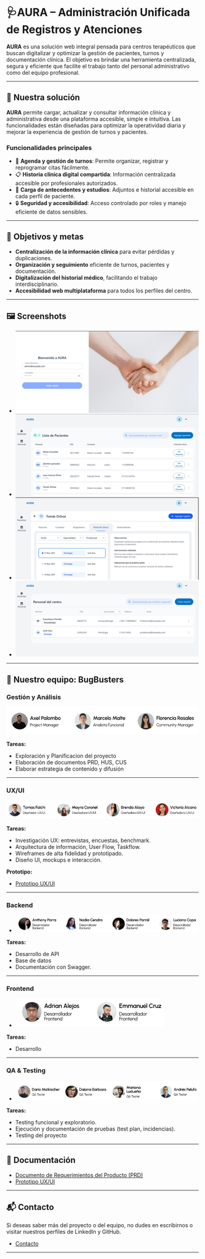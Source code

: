 # 🩺AURA – Administración Unificada de Registros y Atenciones

**AURA** es una solución web integral pensada para centros terapéuticos que buscan digitalizar y optimizar la gestión de pacientes, turnos y documentación clínica. El objetivo es brindar una herramienta centralizada, segura y eficiente que facilite el trabajo tanto del personal administrativo como del equipo profesional.

---

## 🚀 Nuestra solución

**AURA** permite cargar, actualizar y consultar información clínica y administrativa desde una plataforma accesible, simple e intuitiva. Las funcionalidades están diseñadas para optimizar la operatividad diaria y mejorar la experiencia de gestión de turnos y pacientes.

### Funcionalidades principales

- 📅 **Agenda y gestión de turnos**: Permite organizar, registrar y reprogramar citas fácilmente.
- 📋 **Historia clínica digital compartida**: Información centralizada accesible por profesionales autorizados.
- 🧾 **Carga de antecedentes y estudios**: Adjuntos e historial accesible en cada perfil de paciente.
- 🔒 **Seguridad y accesibilidad**: Acceso controlado por roles y manejo eficiente de datos sensibles.

---

## 🎯 Objetivos y metas

- **Centralización de la información clínica** para evitar pérdidas y duplicaciones.
- **Organización y seguimiento** eficiente de turnos, pacientes y documentación.
- **Digitalización del historial médico**, facilitando el trabajo interdisciplinario.
- **Accesibilidad web multiplataforma** para todos los perfiles del centro.

---

## 🖼️ Screenshots
- ![Login](./assets/Screenshot_35.png)
- ![Lista Pacientes](./assets/Screenshot_36.png)
- ![Historial Clínico](./assets/Screenshot_37.png)
- ![Lista de Usuarios](./assets/Screenshot_38.png)

---


## 👥 Nuestro equipo: **BugBusters**
### Gestión y Análisis
![](./assets/Screenshot_39.png)

**Tareas:**

- Exploración y Planificacion del proyecto
- Elaboración de documentos PRD, HUS, CUS
- Elaborar estrategia de contenido y difusión 
---

### UX/UI
![](./assets/Screenshot_40.png)

**Tareas:**

- Investigación UX: entrevistas, encuestas, benchmark.
- Arquitectura de información, User Flow, Taskflow.
- Wireframes de alta fidelidad y prototipado.
- Diseño UI, mockups e interacción.

 
**Prototipo:** 
- [Prototipo UX/UI](https://www.figma.com/files/team/1500183653133028701/project/377960672/AURA?fuid=1210675397930087460)
---

### Backend

- ![](./assets/Screenshot_41.png)


**Tareas:**

- Desarrollo de API 
- Base de datos 
- Documentación con Swagger.

---

### Frontend

- ![](./assets/Screenshot_42.png)

**Tareas:**

- Desarrollo

---

### QA & Testing

- ![](./assets/Screenshot_43.png)

**Tareas:**

- Testing funcional y exploratorio.
- Ejecución y documentación de pruebas (test plan, incidencias).
- Testing del proyecto

---

## 📄 Documentación

- [Documento de Requerimientos del Producto (PRD)](https://docs.google.com/document/d/1Ey0Gy7bsxTlZEBgh4PBdq9XzG588JxGGq30Uuc0pCY4/edit?usp=sharing)
- [Prototipo UX/UI](https://www.figma.com/files/team/1500183653133028701/project/377960672/AURA?fuid=1210675397930087460)


---

## 📬 Contacto

Si deseas saber más del proyecto o del equipo, no dudes en escribirnos o visitar nuestros perfiles de LinkedIn y GitHub.

- [Contacto](https://linktr.ee/aura.footalent)

---



